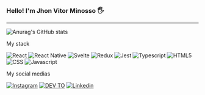 ### Hello! I'm Jhon Vitor Minosso 🖐️
<hr />

![Anurag's GitHub stats](https://github-readme-stats.vercel.app/api?username=Kallarari&show_icons=true&theme=dark)

My stack

![React](https://img.shields.io/badge/React-20232A?style=for-the-badge&logo=react&logoColor=61DAFB)
![React Native](https://img.shields.io/badge/React_Native-20232A?style=for-the-badge&logo=react&logoColor=61DAFB)
![Svelte](https://img.shields.io/badge/Svelte-4A4A55?style=for-the-badge&logo=svelte&logoColor=FF3E00)
![Redux](https://img.shields.io/badge/Redux-593D88?style=for-the-badge&logo=redux&logoColor=white)
![Jest](https://img.shields.io/badge/Jest-323330?style=for-the-badge&logo=Jest&logoColor=white)
![Typescript](https://img.shields.io/badge/TypeScript-007ACC?style=for-the-badge&logo=typescript&logoColor=white)
![HTML5](https://img.shields.io/badge/HTML5-E34F26?style=for-the-badge&logo=html5&logoColor=white)
![CSS](https://img.shields.io/badge/CSS3-1572B6?style=for-the-badge&logo=css3&logoColor=white)
![Javascript](https://img.shields.io/badge/JavaScript-323330?style=for-the-badge&logo=javascript&logoColor=F7DF1E)

My social medias


[![Instagram](https://img.shields.io/badge/Instagram-E4405F?style=for-the-badge&logo=instagram&logoColor=white)](https://www.instagram.com/joaovitorminosso/)
[![DEV TO](https://img.shields.io/badge/dev.to-0A0A0A?style=for-the-badge&logo=devdotto&logoColor=white)](https://dev.to/kallarari)
[![Linkedin](https://img.shields.io/badge/LinkedIn-0077B5?style=for-the-badge&logo=linkedin&logoColor=white)](https://www.linkedin.com/in/jo%C3%A3o-vitor-minosso-835737197/)


